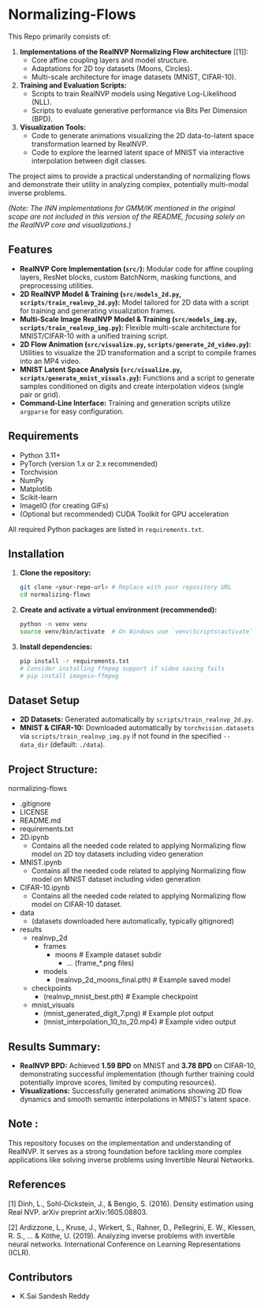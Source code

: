 # Normalizing-Flows
This Repo primarily consists of:

1.  **Implementations of the RealNVP Normalizing Flow architecture** \[[1]\]:
    *   Core affine coupling layers and model structure.
    *   Adaptations for 2D toy datasets (Moons, Circles).
    *   Multi-scale architecture for image datasets (MNIST, CIFAR-10).
2.  **Training and Evaluation Scripts:**
    *   Scripts to train RealNVP models using Negative Log-Likelihood (NLL).
    *   Scripts to evaluate generative performance via Bits Per Dimension (BPD).
3.  **Visualization Tools:**
    *   Code to generate animations visualizing the 2D data-to-latent space transformation learned by RealNVP.
    *   Code to explore the learned latent space of MNIST via interactive interpolation between digit classes.

The project aims to provide a practical understanding of normalizing flows and demonstrate their utility in analyzing complex, potentially multi-modal inverse problems.

*(Note: The INN implementations for GMM/IK mentioned in the original scope are not included in this version of the README, focusing solely on the RealNVP core and visualizations.)*

## Features

*   **RealNVP Core Implementation (`src/`):** Modular code for affine coupling layers, ResNet blocks, custom BatchNorm, masking functions, and preprocessing utilities.
*   **2D RealNVP Model & Training (`src/models_2d.py`, `scripts/train_realnvp_2d.py`):** Model tailored for 2D data with a script for training and generating visualization frames.
*   **Multi-Scale Image RealNVP Model & Training (`src/models_img.py`, `scripts/train_realnvp_img.py`):** Flexible multi-scale architecture for MNIST/CIFAR-10 with a unified training script.
*   **2D Flow Animation (`src/visualize.py`, `scripts/generate_2d_video.py`):** Utilities to visualize the 2D transformation and a script to compile frames into an MP4 video.
*   **MNIST Latent Space Analysis (`src/visualize.py`, `scripts/generate_mnist_visuals.py`):** Functions and a script to generate samples conditioned on digits and create interpolation videos (single pair or grid).
*   **Command-Line Interface:** Training and generation scripts utilize `argparse` for easy configuration.

## Requirements

*   Python 3.11+
*   PyTorch (version 1.x or 2.x recommended)
*   Torchvision
*   NumPy
*   Matplotlib
*   Scikit-learn
*   ImageIO (for creating GIFs)
*   (Optional but recommended) CUDA Toolkit for GPU acceleration

All required Python packages are listed in `requirements.txt`.

## Installation

1.  **Clone the repository:**
    ```bash
    git clone <your-repo-url> # Replace with your repository URL
    cd normalizing-flows
    ```

2.  **Create and activate a virtual environment (recommended):**
    ```bash
    python -m venv venv
    source venv/bin/activate  # On Windows use `venv\Scripts\activate`
    ```

3.  **Install dependencies:**
    ```bash
    pip install -r requirements.txt
    # Consider installing ffmpeg support if video saving fails
    # pip install imageio-ffmpeg
    ```

## Dataset Setup

*   **2D Datasets:** Generated automatically by `scripts/train_realnvp_2d.py`.
*   **MNIST & CIFAR-10:** Downloaded automatically by `torchvision.datasets` via `scripts/train_realnvp_img.py` if not found in the specified `--data_dir` (default: `./data`).

## Project Structure:

normalizing-flows
  - .gitignore
  - LICENSE
  - README.md
  - requirements.txt
  - 2D.ipynb
      -  Contains all the needed code related to applying Normalizing flow model on 2D toy datasets including video generation
  - MNIST.ipynb
      - Contains all the needed code related to applying Normalizing flow model on MNIST dataset including video generation
  - CIFAR-10.ipynb
      -  Contains all the needed code related to applying Normalizing flow model on CIFAR-10 dataset.
  - data
      - (datasets downloaded here automatically, typically gitignored)
  - results
      - realnvp_2d
          - frames
              - moons         # Example dataset subdir
                  - ... (frame_*.png files)
          - models
              - (realnvp_2d_moons_final.pth) # Example saved model
      - checkpoints
          - (realnvp_mnist_best.pth)       # Example checkpoint
      - mnist_visuals
          - (mnist_generated_digit_7.png)  # Example plot output
          - (mnist_interpolation_10_to_20.mp4) # Example video output


## Results Summary: 

*   **RealNVP BPD:** Achieved **1.59 BPD** on MNIST and **3.78 BPD** on CIFAR-10, demonstrating successful implementation (though further training could potentially improve scores, limited by computing resources).
*   **Visualizations:** Successfully generated animations showing 2D flow dynamics and smooth semantic interpolations in MNIST's latent space.

## Note : 

This repository focuses on the implementation and understanding of RealNVP. It serves as a strong foundation before tackling more complex applications like solving inverse problems using Invertible Neural Networks.
## References

[1] Dinh, L., Sohl-Dickstein, J., & Bengio, S. (2016). Density estimation using Real NVP. arXiv preprint arXiv:1605.08803.

[2] Ardizzone, L., Kruse, J., Wirkert, S., Rahner, D., Pellegrini, E. W., Klessen, R. S., ... & Köthe, U. (2019). Analyzing inverse problems with invertible neural networks. International Conference on Learning Representations (ICLR).

## Contributors

* K.Sai Sandesh Reddy 
